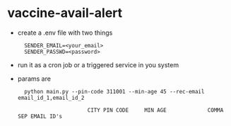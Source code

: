 # vaccine-avail-alert

- create a .env file with two things 
    
        SENDER_EMAIL=<your_email>
        SENDER_PASSWD=<password>

- run it as a cron job or a triggered service in you system 
- params are 

        python main.py --pin-code 311001 --min-age 45 --rec-email email_id_1,email_id_2
                            
                            CITY PIN CODE     MIN AGE             COMMA SEP EMAIL ID's

